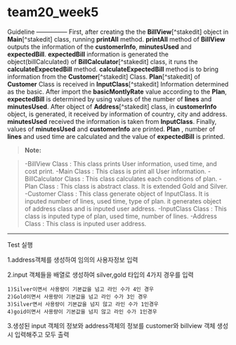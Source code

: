 # team20_week5

Guideline
—————
First, after creating the the **BillView**[^stakedit] object in **Main**[^stakedit] class, running **printAll** method.
**printAll** method of **BillView** outputs the information of the **customerInfo**, **minutesUsed** and **expectedBill**.
**expectedBill** information is generated the object(billCalculated) of **BillCalculator**[^stakedit] class, it runs the **calculateExpectedBill** method.
**calculateExpectedBill** method is to bring information from the **Customer**[^stakedit] Class.
**Plan**[^stakedit] of **Customer** Class is received in **InputClass**[^stakedit] Information determined as the basic.
After import the **basicMontlyRate** value according to the **Plan**, **expectedBill** is determined by using values of the number of **lines** and **minutesUsed**.
After object of **Address**[^stakedit] class, in **customerInfo** object, is generated, it received by information of country, city and address. **minutesUsed** received the information is taken from **InputClass**.
Finally, values of **minutesUsed** and **customerInfo** are printed. **Plan** , number of **lines** and used time are calculated and the value of **expectedBill** is printed.

>**Note:**

> -BillView Class : This class prints User information, used time, and cost print.
> -Main Class : This class is print all User information.
> -BillCalculator Class : This class calculates each conditions of plan.
> -Plan Class : This class is abstract class. It is extended Gold and Silver.
> -Customer Class : This class generate object of InputClass. It is inputed number of lines, used time, type of plan. it generates object of address class and is inputed user address.
> -InputClass Class : This class is inputed type of plan, used time, number of lines. 
> -Address Class : This class is inputed user address.

-----------------------------------------------------------------------------------------------------------------
Test 실행

1.address객체를 생성하여 임의의 사용자정보 입력

2.input 객체들을 배열로 생성하여 silver,gold 타입의 4가지 경우를 입력

    1)Silver이면서 사용량이 기본값을 넘고 라인 수가 4인 경우
    2)Gold이면서 사용량이 기본값을 넘고 라인 수가 3인 경우
    3)Silver면서 사용량이 기본값을 넘지 않고 라인 수가 1인경우
    4)goid이면서 사용량이 기본값을 넘지 않고 라인 수가 1인경우 

3.생성된 input 객체의 정보와 address객체의 정보를 customer와 billview 객체 생성시 입력해주고
  모두 출력
